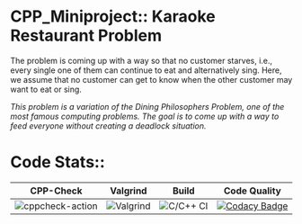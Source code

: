 # CPP_Miniproject:: Karaoke Restaurant Problem
The problem is coming up with a way so that no customer starves, i.e., every single one of them can continue to eat and alternatively sing. Here, we assume that no customer can get to know when the other customer may want to eat or sing.

*This problem is a variation of the Dining Philosophers Problem, one of the most famous computing problems. The goal is to come up with a way to feed everyone without creating a deadlock situation.*

# Code Stats::
|CPP-Check|Valgrind|Build|Code Quality|
|---------|--------|-----|------------|
|![cppcheck-action](https://github.com/99002658/CPP_Miniproject/workflows/cppcheck-action/badge.svg)|![Valgrind](https://github.com/99002658/CPP_Miniproject/workflows/Valgrind/badge.svg)|![C/C++ CI](https://github.com/99002658/CPP_Miniproject/workflows/C/C++%20CI/badge.svg)|[![Codacy Badge](https://app.codacy.com/project/badge/Grade/ec5b0598b919450da563e877cfdb2baa)](https://www.codacy.com/gh/99002658/CPP_Miniproject/dashboard?utm_source=github.com&amp;utm_medium=referral&amp;utm_content=99002658/CPP_Miniproject&amp;utm_campaign=Badge_Grade)|
